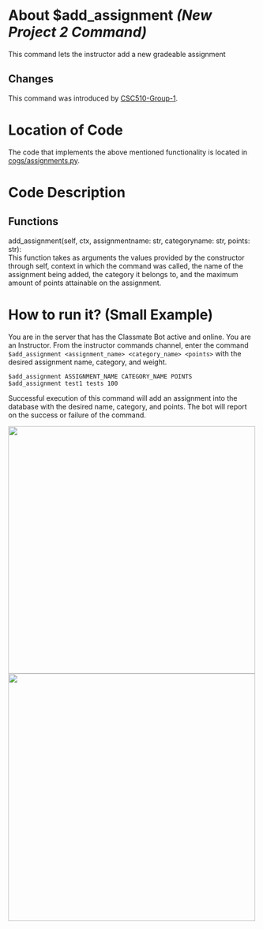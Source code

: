 # About $add_assignment _(New Project 2 Command)_
This command lets the instructor add a new gradeable assignment
## Changes

This command was introduced by [CSC510-Group-1](https://github.com/nfoster1492/ClassMateBot-1/).

# Location of Code
The code that implements the above mentioned functionality is located in [cogs/assignments.py](../../cogs/assignments.py).

# Code Description
## Functions
add_assignment(self, ctx, assignmentname: str, categoryname: str, points: str): <br>
This function takes as arguments the values provided by the constructor through self, context in which the command was called, the name of the assignment being added, the category it belongs to, and the maximum amount of points attainable on the assignment.

# How to run it? (Small Example)
You are in the server that has the Classmate Bot active and online. You are an Instructor. From the instructor commands channel, enter the command `$add_assignment <assignment_name> <category_name> <points>` with the desired assignment name, category, and weight.

```
$add_assignment ASSIGNMENT_NAME CATEGORY_NAME POINTS
$add_assignment test1 tests 100
```
Successful execution of this command will add an assignment into the database with the desired name, category, and points. The bot will report on the success or failure of the command.

<img src="../../data/proj2media/addAssignmentHelp.PNG" width="500">

<img src="../../data/proj2media/addAssignment.PNG" width="500">